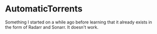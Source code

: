 # AutomaticTorrents

Something I started on a while ago before learning that it already exists in the form of Radarr and Sonarr. It doesn't work.
